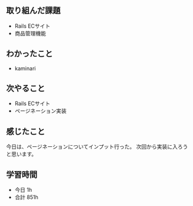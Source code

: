 ## 取り組んだ課題
- Rails ECサイト
- 商品管理機能

## わかったこと
- kaminari

## 次やること
- Rails ECサイト
- ページネーション実装

## 感じたこと
今日は、ページネーションについてインプット行った。
次回から実装に入ろうと思います。

## 学習時間
- 今日 1h
- 合計 851h
